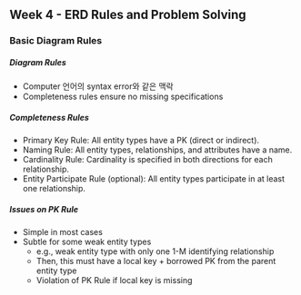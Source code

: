 ## Week 4 - ERD Rules and Problem Solving

### Basic Diagram Rules

##### Diagram Rules

- Computer 언어의 syntax error와 같은 맥락
- Completeness rules ensure no missing specifications

##### Completeness Rules
- Primary Key Rule: All entity types have a PK (direct or indirect).
- Naming Rule: All entity types, relationships, and attributes have a name.
- Cardinality Rule: Cardinality is specified in both directions for each relationship.
- Entity Participate Rule (optional): All entity types participate in at least one relationship.

##### Issues on PK Rule
- Simple in most cases
- Subtle for some weak entity types
  - e.g., weak entity type with only one 1-M identifying relationship
  - Then, this must have a local key + borrowed PK from the parent entity type
  - Violation of PK Rule if local key is missing
